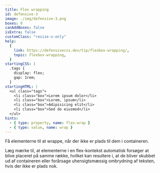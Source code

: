 ```yaml
---
title: Flex wrapping
id: defensive-3
image: ./img/defensive-3.png
boxes: 0
canAddBoxes: false
isExtra: false
customClass: "resize-x-only"
help:
  {
    link: https://defensivecss.dev/tip/flexbox-wrapping/,
    topic: flexbox-wrapping,
  }
startingCSS: |
  .tags {
    display: flex;
    gap: 1rem;
  }
startingHTML: |
  <ul class="tags">
    <li class="box">Lorem ipsum dolor</li>
    <li class="box">Lorem, ipsum</li>
    <li class="box">Adipisicing elit</li>
    <li class="box">Sed do eiusmod</li>
  </ul>
hints:
  - { type: property, name: flex-wrap }
  - { type: value, name: wrap }
---
```


Få elementerne til at wrappe, når der ikke er plads til dem i containeren.

Læg mærke til, at elementerne i en flex-kontekst automatisk forsøger at blive placeret på samme række, hvilket kan resultere i, at de bliver skubbet ud af containeren eller forårsage uhensigtsmæssig ombrydning af teksten, hvis der ikke er plads nok.
